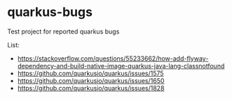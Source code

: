 # quarkus-bugs

Test project for reported quarkus bugs

List:

- https://stackoverflow.com/questions/55233662/how-add-flyway-dependency-and-build-native-image-quarkus-java-lang-classnotfound
- https://github.com/quarkusio/quarkus/issues/1575
- https://github.com/quarkusio/quarkus/issues/1650
- https://github.com/quarkusio/quarkus/issues/1828
